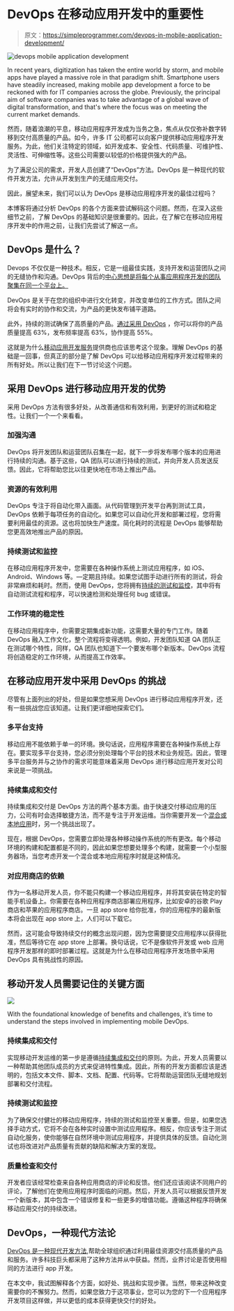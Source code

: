 # DevOps 在移动应用开发中的重要性

> 原文：<https://simpleprogrammer.com/devops-in-mobile-application-development/>

![devops mobile application development](img/274fbba4303e6a02727b7de2f61912ef.png)

In recent years, digitization has taken the entire world by storm, and mobile apps have played a massive role in that paradigm shift. Smartphone users have steadily increased, making mobile app development a force to be reckoned with for IT companies across the globe. Previously, the principal aim of software companies was to take advantage of a global wave of digital transformation, and that's where the focus was on meeting the current market demands.

然而，随着浪潮的平息，移动应用程序开发成为当务之急，焦点从仅仅弥补数字转移到交付高质量的产品。如今，许多 IT 公司都可以向客户提供移动应用程序开发服务。为此，他们关注特定的领域，如开发成本、安全性、代码质量、可维护性、灵活性、可伸缩性等。这些公司需要以较低的价格提供强大的产品。

为了满足公司的需求，开发人员创建了“DevOps”方法。DevOps 是一种现代的软件开发方法，允许从开发到生产的无缝应用交付。

因此，展望未来，我们可以认为 DevOps 是移动应用程序开发的最佳过程吗？

本博客将通过分析 DevOps 的各个方面来尝试解码这个问题。然而，在深入这些细节之前，了解 DevOps 的基础知识是很重要的。因此，在了解它在移动应用程序开发中的作用之前，让我们先尝试了解这一点。

## DevOps 是什么？

Devops 不仅仅是一种技术。相反，它是一组最佳实践，支持开发和运营团队之间的无缝协作和沟通。DevOps 背后的[中心思想是将每个从事应用程序开发的团队聚集在同一个平台上。](https://simpleprogrammer.com/devops-methodology-learn/)

DevOps 是关于在您的组织中进行文化转变，并改变单位的工作方式。团队之间将会有实时的协作和交流，为产品的更快发布铺平道路。

此外，持续的测试确保了高质量的产品。[通过采用 DevOps](https://www.upguard.com/blog/devops-success-stats) ，你可以将你的产品质量提高 63%，发布频率提高 63%，协作提高 55%。

这就是为什么[移动应用开发服务](https://www.simform.com/services/mobile-app-development/)提供商也应该思考这个现象。理解 DevOps 的基础是一回事，但真正的部分是了解 DevOps 可以给移动应用程序开发过程带来的所有好处。所以让我们在下一节讨论这个问题。

## 采用 DevOps 进行移动应用开发的优势

采用 DevOps 方法有很多好处，从改善通信和有效利用，到更好的测试和稳定性。让我们一个一个来看看。

### 加强沟通

DevOps 将开发团队和运营团队召集在一起，就下一步将发布哪个版本的应用进行持续的沟通。基于这些，QA 团队可以进行持续的测试，并向开发人员发送反馈。因此，它将帮助您比以往更快地在市场上推出产品。

### 资源的有效利用

DevOps 专注于将自动化带入画面。从代码管理到开发平台再到测试工具，DevOps 依赖于每项任务的自动化。如果您可以自动化开发和部署过程，您将需要利用最佳的资源。这也将加快生产速度。简化耗时的流程是 DevOps 能够帮助您更高效地推出产品的原因。

### 持续测试和监控

在移动应用程序开发中，您需要在各种操作系统上测试应用程序，如 iOS、Android、Windows 等。—定期且持续。如果您试图手动进行所有的测试，将会非常麻烦和耗时。然而，使用 DevOps，您将拥有[持续的测试和监控](https://simpleprogrammer.com/devops-test-automation/)，其中将有自动测试流程和程序，可以快速检测和处理任何 bug 或错误。

### 工作环境的稳定性

在移动应用程序中，你需要定期集成新功能，这需要大量的专门工作。随着 DevOps 融入工作文化，整个流程将变得透明。例如，开发团队知道 QA 团队正在测试哪个特性，同样，QA 团队也知道下一个要发布哪个新版本。DevOps 流程将创造稳定的工作环境，从而提高工作效率。

## 在移动应用开发中采用 DevOps 的挑战

尽管有上面列出的好处，但是如果您想采用 DevOps 进行移动应用程序开发，还有一些挑战您应该知道。让我们更详细地探索它们。

### 多平台支持

移动应用不能依赖于单一的环境。换句话说，应用程序需要在各种操作系统上存在。要实现多平台支持，您必须分别处理每个平台的技术和业务规范。因此，管理多平台服务并与之协作的需求可能意味着采用 DevOps 进行移动应用开发对公司来说是一项挑战。

### 持续集成和交付

持续集成和交付是 DevOps 方法的两个基本方面。由于快速交付移动应用的压力，公司有时会选择敏捷方法，而不是专注于开发运维。当你需要开发一个[混合或本地应用](https://simpleprogrammer.com/native-versus-hybrid-apps/)时，另一个挑战出现了。

现在，根据 DevOps，您需要立即处理各种移动操作系统的所有更改。每个移动环境的构建和配置都是不同的，因此如果您想要处理多个构建，就需要一个小型服务器场，当您考虑开发一个混合或本地应用程序时就是这种情况。

### 对应用商店的依赖

作为一名移动开发人员，你不能只构建一个移动应用程序，并将其安装在特定的智能手机设备上。你需要在各种应用程序商店部署应用程序，比如安卓的谷歌 Play 商店和苹果的应用程序商店。一旦 app store 给你批准，你的应用程序的最新版本将会出现在 app store 上，人们可以下载它。

然而，这可能会导致持续交付的概念出现问题，因为您需要提交应用程序以获得批准，然后等待它在 app store 上部署。换句话说，它不是像软件开发或 web 应用程序开发那样的即时部署过程。这就是为什么在移动应用程序开发场景中采用 DevOps 具有挑战性的原因。

## 移动开发人员需要记住的关键方面

![](img/84323511edf83e78e676a05daaaa481e.png)

With the foundational knowledge of benefits and challenges, it’s time to understand the steps involved in implementing mobile DevOps.

### 持续集成和交付

实现移动开发运维的第一步是遵循[持续集成和交付](https://simpleprogrammer.com/coders-incorporate-ci-cd-program/)的原则。为此，开发人员需要以一种帮助其他团队成员的方式来促进特性集成。因此，所有的开发方面都应该是透明的，包括文本文件、脚本、文档、配置、代码等。它将帮助运营团队无缝地规划部署和交付流程。

### 持续测试和监控

为了确保交付健壮的移动应用程序，持续的测试和监控至关重要。但是，如果您选择手动方式，它将不会在各种实时设置中测试应用程序。相反，你应该专注于测试自动化服务，使你能够在自然环境中测试应用程序，并提供具体的反馈。自动化测试也将改进对产品质量有贡献的缺陷和解决方案的发现。

### 质量检查和交付

开发者应该经常检查来自各种应用商店的评论和反馈。他们还应该阅读不同用户的评论，了解他们在使用应用程序时面临的问题。然后，开发人员可以根据反馈开发一个新版本，其中包含一个错误修复和一些更多的增值功能。遵循这种程序将确保移动应用交付的持续改进。

## DevOps，一种现代方法论

[DevOps 是一种现代开发方法](https://www.amazon.com/dp/1800562381/makithecompsi-20),帮助全球组织通过利用最佳资源交付高质量的产品和服务。许多科技巨头都采用了这种方法并从中获益。然而，业界讨论是否使用相同的方法进行 app 开发。

在本文中，我试图解释各个方面，如好处、挑战和实现步骤。当然，带来这种改变需要你的不懈努力。然而，如果您致力于这项事业，您可以为您的下一个应用程序开发项目这样做，并以更低的成本获得更快交付的好处。